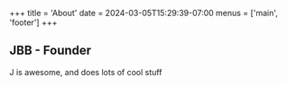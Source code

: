 +++
title = 'About'
date = 2024-03-05T15:29:39-07:00
menus = ['main', 'footer']
+++

## JBB - Founder 
J is awesome, and does lots of cool stuff 
